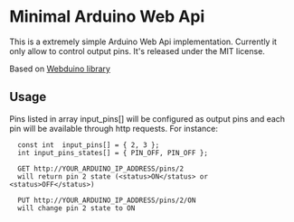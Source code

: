 Minimal Arduino Web Api
======

This is a extremely simple Arduino Web Api implementation. Currently it only allow to control output pins.
It's released under the MIT license.

Based on [Webduino library](https://github.com/sirleech/Webduino)

## Usage

Pins listed in array input_pins[] will be configured as output pins and each pin will be available through http requests. For instance:
```
  const int  input_pins[] = { 2, 3 };
  int input_pins_states[] = { PIN_OFF, PIN_OFF };

  GET http://YOUR_ARDUINO_IP_ADDRESS/pins/2
  will return pin 2 state (<status>ON</status> or <status>OFF</status>)

  PUT http://YOUR_ARDUINO_IP_ADDRESS/pins/2/ON
  will change pin 2 state to ON
```
